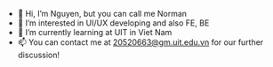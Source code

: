 - 👋 Hi, I’m Nguyen, but you can call me Norman
- 👀 I’m interested in UI/UX developing and also FE, BE
- 🌱 I’m currently learning at UIT in Viet Nam
- 📫 You can contact me at 20520663@gm.uit.edu.vn for our further discussion!

<!---
Norman-Tran/Norman-Tran is a ✨ special ✨ repository because its `README.md` (this file) appears on your GitHub profile.
You can click the Preview link to take a look at your changes.
--->
